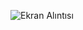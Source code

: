 
![Ekran Alıntısı](https://github.com/alpefe44/WeatherApp/assets/71967433/c745c961-cc5b-45b6-8fef-8620c952982b)
